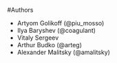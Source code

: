 #Authors

* Artyom Golikoff (@piu_mosso)
* Ilya Baryshev (@coagulant)
* Vitaly Sergeev
* Arthur Budko (@arteg)
* Alexander Malitsky (@amalitsky)
